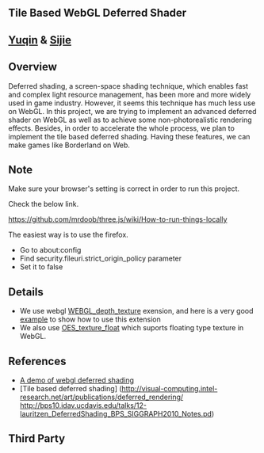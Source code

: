 Tile Based WebGL Deferred Shader
----------------------------------------
[Yuqin](https://github.com/yuqinshao) & [Sijie](https://github.com/tiansijie)
-------------------------------------------------------------------------------

Overview
--------------------------------------------
Deferred shading, a screen-space shading technique, which enables fast and complex light resource management, has been more and more widely used in game industry. However, it seems this technique has much less use on WebGL.
In this project, we are trying to implement an advanced deferred shader on WebGL as well as to achieve some non-photorealistic rendering effects. Besides, in order to accelerate the whole process, we plan to implement the tile based deferred shading. Having these features, we can make games like Borderland on Web.


Note
-------------------------------------------
Make sure your browser's setting is correct in order to run this project.

Check the below link.

https://github.com/mrdoob/three.js/wiki/How-to-run-things-locally 

The easiest way is to use the firefox.
* Go to about:config
* Find security.fileuri.strict_origin_policy parameter
* Set it to false


Details
---------------------------------------------------------------
* We use webgl [WEBGL_depth_texture](http://www.khronos.org/registry/webgl/extensions/WEBGL_depth_texture/) exension, and here is a very good [example](http://blog.tojicode.com/2012/07/using-webgldepthtexture.html) to show how to use this extension 
* We also use [OES_texture_float](http://www.khronos.org/registry/webgl/extensions/OES_texture_float/) which suports floating type texture in WebGL.

References
---------------------------------------------------------------
* [A demo of webgl deferred shading](http://codeflow.org/entries/2012/aug/25/webgl-deferred-irradiance-volumes/#!)
* [Tile based deferred shading] (http://visual-computing.intel-research.net/art/publications/deferred_rendering/
http://bps10.idav.ucdavis.edu/talks/12-lauritzen_DeferredShading_BPS_SIGGRAPH2010_Notes.pd) 


Third Party
-------------------------------------------------



